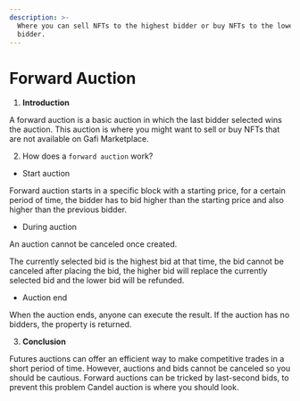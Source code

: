 ```yaml
---
description: >-
  Where you can sell NFTs to the highest bidder or buy NFTs to the lowest
  bidder.
---
```


# Forward Auction

1. **Introduction**

A forward auction is a basic auction in which the last bidder selected wins the auction. This auction is where you might want to sell or buy NFTs that are not available on Gafi Marketplace.&#x20;

2. How does a `forward auction` work?

* Start auction

Forward auction starts in a specific block with a starting price, for a certain period of time, the bidder has to bid higher than the starting price and also higher than the previous bidder.

* During auction

An auction cannot be canceled once created.

The currently selected bid is the highest bid at that time, the bid cannot be canceled after placing the bid, the higher bid will replace the currently selected bid and the lower bid will be refunded.

* Auction end

When the auction ends, anyone can execute the result. If the auction has no bidders, the property is returned.

3. **Conclusion**

Futures auctions can offer an efficient way to make competitive trades in a short period of time. However, auctions and bids cannot be canceled so you should be cautious. Forward auctions can be tricked by last-second bids, to prevent this problem Candel auction is where you should look.
